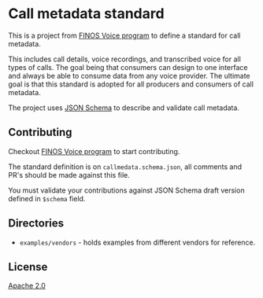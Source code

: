 # Call metadata standard

This is a project from [FINOS Voice program](https://finosfoundation.atlassian.net/wiki/spaces/VOICE/overview) to define a standard for call metadata. 

This includes call details, voice recordings, and transcribed voice for all types of calls. The goal being that consumers can design to one interface and always be able to consume data from any voice provider. The ultimate goal is that this standard is adopted for all producers and consumers of call metadata.

The project uses [JSON Schema](https://json-schema.org/) to describe and validate call metadata.

## Contributing

Checkout [FINOS Voice program](https://finosfoundation.atlassian.net/wiki/spaces/VOICE/overview) to start contributing.

The standard definition is on `callmedata.schema.json`, all comments and PR's should be made against this file. 

You must validate your contributions against JSON Schema draft version defined in `$schema` field.

## Directories

* `examples/vendors` - holds examples from different vendors for reference.

## License
[Apache 2.0](LICENSE)
